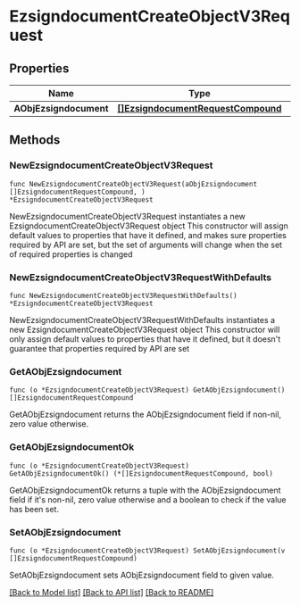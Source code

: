 # EzsigndocumentCreateObjectV3Request

## Properties

Name | Type | Description | Notes
------------ | ------------- | ------------- | -------------
**AObjEzsigndocument** | [**[]EzsigndocumentRequestCompound**](EzsigndocumentRequestCompound.md) |  | 

## Methods

### NewEzsigndocumentCreateObjectV3Request

`func NewEzsigndocumentCreateObjectV3Request(aObjEzsigndocument []EzsigndocumentRequestCompound, ) *EzsigndocumentCreateObjectV3Request`

NewEzsigndocumentCreateObjectV3Request instantiates a new EzsigndocumentCreateObjectV3Request object
This constructor will assign default values to properties that have it defined,
and makes sure properties required by API are set, but the set of arguments
will change when the set of required properties is changed

### NewEzsigndocumentCreateObjectV3RequestWithDefaults

`func NewEzsigndocumentCreateObjectV3RequestWithDefaults() *EzsigndocumentCreateObjectV3Request`

NewEzsigndocumentCreateObjectV3RequestWithDefaults instantiates a new EzsigndocumentCreateObjectV3Request object
This constructor will only assign default values to properties that have it defined,
but it doesn't guarantee that properties required by API are set

### GetAObjEzsigndocument

`func (o *EzsigndocumentCreateObjectV3Request) GetAObjEzsigndocument() []EzsigndocumentRequestCompound`

GetAObjEzsigndocument returns the AObjEzsigndocument field if non-nil, zero value otherwise.

### GetAObjEzsigndocumentOk

`func (o *EzsigndocumentCreateObjectV3Request) GetAObjEzsigndocumentOk() (*[]EzsigndocumentRequestCompound, bool)`

GetAObjEzsigndocumentOk returns a tuple with the AObjEzsigndocument field if it's non-nil, zero value otherwise
and a boolean to check if the value has been set.

### SetAObjEzsigndocument

`func (o *EzsigndocumentCreateObjectV3Request) SetAObjEzsigndocument(v []EzsigndocumentRequestCompound)`

SetAObjEzsigndocument sets AObjEzsigndocument field to given value.



[[Back to Model list]](../README.md#documentation-for-models) [[Back to API list]](../README.md#documentation-for-api-endpoints) [[Back to README]](../README.md)


